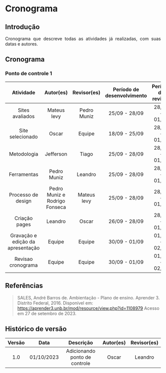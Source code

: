 # Cronograma

## Introdução
<p align="justify">Cronograma que descreve todas as atividades já realizadas, com suas datas e autores.</p>

## Cronograma 

### Ponto de controle 1

| Atividade |    Autor(es)   |      Revisor(es)      |  Período de desenvolvimento | Período de revisão |
| :----: | :--------: | :------------------: | :-----: | :-----------: |
| Sites avaliados   | Mateus levy | Pedro Muniz | 25/09 - 28/09 |  28/09 - 01/09 |
| Site selecionado | Oscar | Equipe | 18/09 - 25/09 | 28/09 - 01/09 |
| Metodologia | Jefferson | Tiago | 25/09 - 28/09 | 28/09 - 01/09 |
| Ferramentas | Pedro Muniz | Leandro | 25/09 - 28/09 | 28/09 - 01/09 |
| Processo de design | Pedro Muniz e Rodrigo Fonseca | Mateus levy | 25/09 - 28/09 | 28/09 - 01/09 |
| Criação pages | Leandro | Oscar | 26/09 - 28/09 | 28/09 - 01/09 |
| Gravação e edição da apresentação | Equipe | Equipe | 30/09 - 01/09 | 01/09 - 02/09 |
| Revisao cronograma | Equipe | Equipe | 30/09 - 01/09 | 01/09 - 02/09 |

## Referências

> SALES, André Barros de. Ambientação - Plano de ensino. Aprender 3. Distrito Federal, 2016. Disponível em: <https://aprender3.unb.br/mod/resource/view.php?id=1108979> Acesso em 27 de setembro de 2023.

## Histórico de versão

| Versão |    Data    |      Descrição       |  Autor(es) | Revisor(es) |
| :----: | :--------: | :------------------: | :-----: | :-----: |
|  1.0   | 01/10/2023 | Adicionando ponto de controle | Oscar | Leandro |